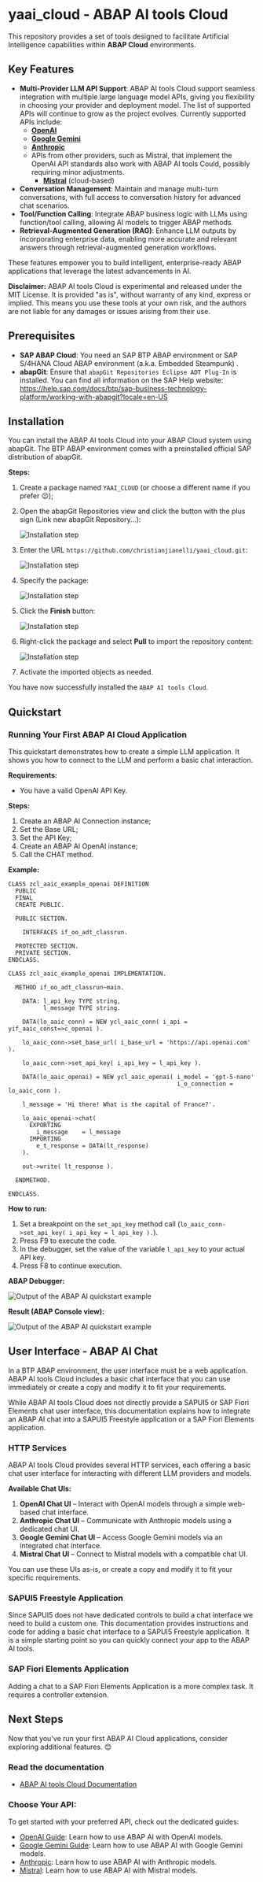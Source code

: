 # yaai_cloud - ABAP AI tools Cloud
This repository provides a set of tools designed to facilitate Artificial Intelligence capabilities within **ABAP Cloud** environments.

## Key Features
- **Multi-Provider LLM API Support**: ABAP AI tools Cloud support seamless integration with multiple large language model APIs, giving you flexibility in choosing your provider and deployment model. The list of supported APIs will continue to grow as the project evolves. Currently supported APIs include:
  - **[OpenAI](docs/openai/README.md)**
  - **[Google Gemini](docs/google/README.md)**
  - **[Anthropic](docs/anthropic/README.md)** 
  - APIs from other providers, such as Mistral, that implement the OpenAI API standards also work with ABAP AI tools Could, possibly requiring minor adjustments.
    - **[Mistral](docs/openai_compatible/mistral.md)** (cloud-based)
- **Conversation Management**: Maintain and manage multi-turn conversations, with full access to conversation history for advanced chat scenarios.
- **Tool/Function Calling**: Integrate ABAP business logic with LLMs using function/tool calling, allowing AI models to trigger ABAP methods.
- **Retrieval-Augmented Generation (RAG)**: Enhance LLM outputs by incorporating enterprise data, enabling more accurate and relevant answers through retrieval-augmented generation workflows.

These features empower you to build intelligent, enterprise-ready ABAP applications that leverage the latest advancements in AI.

  **Disclaimer:** ABAP AI tools Cloud is experimental and released under the MIT License. It is provided "as is", without warranty of any kind, express or implied. This means you use these tools at your own risk, and the authors are not liable for any damages or issues arising from their use.

## Prerequisites
 - **SAP ABAP Cloud**: You need an SAP BTP ABAP environment or SAP S/4HANA Cloud ABAP environment (a.k.a. Embedded Steampunk) .
 - **abapGit**: Ensure that `abapGit Repositories Eclipse ADT Plug-In` is installed. You can find all information on the SAP Help website: https://help.sap.com/docs/btp/sap-business-technology-platform/working-with-abapgit?locale=en-US

## Installation
You can install the ABAP AI tools Cloud into your ABAP Cloud system using abapGit. The BTP ABAP environment comes with a preinstalled official SAP distribution of abapGit.

**Steps:**
1. Create a package named `YAAI_CLOUD` (or choose a different name if you prefer 😉);
2. Open the abapGit Repositories view and click the button with the plus sign (Link new abapGit Repository...):

   ![Installation step](docs/images/install1.png)

4. Enter the URL `https://github.com/christianjianelli/yaai_cloud.git`:

   ![Installation step](docs/images/install2.png)

5. Specify the package:

   ![Installation step](docs/images/install3.png)

6. Click the **Finish** button:

   ![Installation step](docs/images/install4.png)

6. Right-click the package and select **Pull** to import the repository content:

   ![Installation step](docs/images/install5.png)

7. Activate the imported objects as needed.

You have now successfully installed the `ABAP AI tools Cloud`.

## Quickstart

### Running Your First ABAP AI Cloud Application

This quickstart demonstrates how to create a simple LLM application. It shows you how to connect to the LLM and perform a basic chat interaction.

**Requirements:** 
*   You have a valid OpenAI API Key.

**Steps:**
1.  Create an ABAP AI Connection instance;
2.  Set the Base URL;
3.  Set the API Key;
4.  Create an ABAP AI OpenAI instance;
5.  Call the CHAT method.

**Example:**
```abap
CLASS zcl_aaic_example_openai DEFINITION
  PUBLIC
  FINAL
  CREATE PUBLIC.

  PUBLIC SECTION.

    INTERFACES if_oo_adt_classrun.

  PROTECTED SECTION.
  PRIVATE SECTION.
ENDCLASS.

CLASS zcl_aaic_example_openai IMPLEMENTATION.

  METHOD if_oo_adt_classrun~main.

    DATA: l_api_key TYPE string,
          l_message TYPE string.

    DATA(lo_aaic_conn) = NEW ycl_aaic_conn( i_api = yif_aaic_const=>c_openai ).

    lo_aaic_conn->set_base_url( i_base_url = 'https://api.openai.com' ).
    
    lo_aaic_conn->set_api_key( i_api_key = l_api_key ).

    DATA(lo_aaic_openai) = NEW ycl_aaic_openai( i_model = 'gpt-5-nano'
                                                i_o_connection = lo_aaic_conn ).

    l_message = 'Hi there! What is the capital of France?'.

    lo_aaic_openai->chat(
      EXPORTING
        i_message    = l_message
      IMPORTING
        e_t_response = DATA(lt_response)
    ).

    out->write( lt_response ).

  ENDMETHOD.

ENDCLASS.
``` 

**How to run:**
1. Set a breakpoint on the `set_api_key` method call (`lo_aaic_conn->set_api_key( i_api_key = l_api_key ).`).
2. Press F9 to execute the code.
3. In the debugger, set the value of the variable `l_api_key` to your actual API key.
4. Press F8 to continue execution.

**ABAP Debugger:**

![Output of the ABAP AI quickstart example](docs/images/quickstart1.png)

**Result (ABAP Console view):**

![Output of the ABAP AI quickstart example](docs/images/quickstart2.png)


## User Interface - ABAP AI Chat
In a BTP ABAP environment, the user interface must be a web application. ABAP AI tools Cloud includes a basic chat interface that you can use immediately or create a copy and modify it to fit your requirements.

While ABAP AI tools Cloud does not directly provide a SAPUI5 or SAP Fiori Elements chat user interface, this documentation explains how to integrate an ABAP AI chat into a SAPUI5 Freestyle application or a SAP Fiori Elements application.

### HTTP Services
ABAP AI tools Cloud provides several HTTP services, each offering a basic chat user interface for interacting with different LLM providers and models.

**Available Chat UIs:**
1. **OpenAI Chat UI** – Interact with OpenAI models through a simple web-based chat interface.
2. **Anthropic Chat UI** – Communicate with Anthropic models using a dedicated chat UI.
3. **Google Gemini Chat UI** – Access Google Gemini models via an integrated chat interface.
4. **Mistral Chat UI** – Connect to Mistral models with a compatible chat UI.

You can use these UIs as-is, or create a copy and modify it to fit your specific requirements.

### SAPUI5 Freestyle Application
Since SAPUI5 does not have dedicated controls to build a chat interface we need to build a custom one. This documentation provides instructions and code for adding a basic chat interface to a SAPUI5 Freestyle application. It is a simple starting point so you can quickly connect your app to the ABAP AI tools.   

### SAP Fiori Elements Application
Adding a chat to a SAP Fiori Elements Application is a more complex task. It requires a controller extension. 


## Next Steps

  Now that you've run your first ABAP AI Cloud applications, consider exploring additional features. 😊

  ### Read the documentation

  - [ABAP AI tools Cloud Documentation](docs/README.md)

  ### Choose Your API:

  To get started with your preferred API, check out the dedicated guides:

  - [OpenAI Guide](docs/openai/README.md): Learn how to use ABAP AI with OpenAI models.
  - [Google Gemini Guide](docs/google/README.md): Learn how to use ABAP AI with Google Gemini models.
  - [Anthropic](docs/anthropic/README.md): Learn how to use ABAP AI with Anthropic models.
  - [Mistral](docs/openai_compatible/mistral.md): Learn how to use ABAP AI with Mistral models.